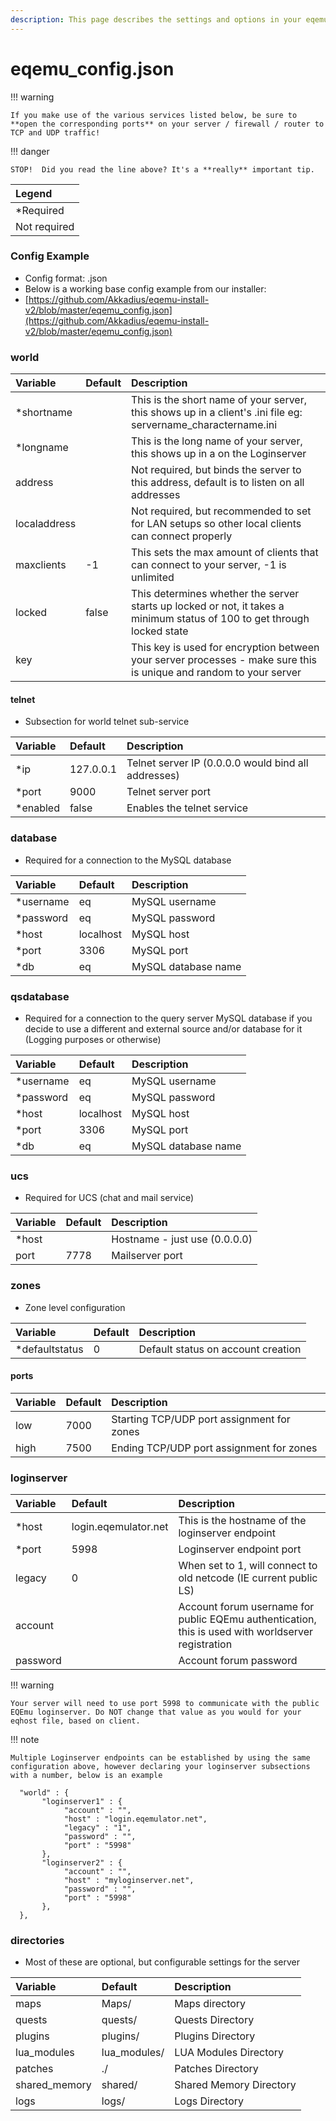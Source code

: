 ```yaml
---
description: This page describes the settings and options in your eqemu_config.json file.
---
```


# eqemu_config.json

!!! warning

    If you make use of the various services listed below, be sure to **open the corresponding ports** on your server / firewall / router to TCP and UDP traffic!

!!! danger

    STOP!  Did you read the line above? It's a **really** important tip.

| Legend       |
|:-------------|
| *Required    |
| Not required |

### Config Example

* Config format: .json
* Below is a working base config example from our installer:
* [https://github.com/Akkadius/eqemu-install-v2/blob/master/eqemu_config.json](https://github.com/Akkadius/eqemu-install-v2/blob/master/eqemu_config.json)

### world

| Variable     | Default | Description                                                                                                              |
|:-------------|:--------|:-------------------------------------------------------------------------------------------------------------------------|
| *shortname   |         | This is the short name of your server, this shows up in a client's .ini file eg: servername_charactername.ini            |
| *longname    |         | This is the long name of your server, this shows up in a on the Loginserver                                              |
| address      |         | Not required, but binds the server to this address, default is to listen on all addresses                                |
| localaddress |         | Not required, but recommended to set for LAN setups so other local clients can connect properly                          |
| maxclients   | -1      | This sets the max amount of clients that can connect to your server, -1 is unlimited                                     |
| locked       | false   | This determines whether the server starts up locked or not, it takes a minimum status of 100 to get through locked state |
| key          |         | This key is used for encryption between your server processes - make sure this is unique and random to your server       |

#### telnet

* Subsection for world telnet sub-service

| Variable | Default   | Description                                         |
|:---------|:----------|:----------------------------------------------------|
| *ip      | 127.0.0.1 | Telnet server IP (0.0.0.0 would bind all addresses) |
| *port    | 9000      | Telnet server port                                  |
| *enabled | false     | Enables the telnet service                          |

### database

* Required for a connection to the MySQL database

| Variable  | Default   | Description         |
|:----------|:----------|:--------------------|
| *username | eq        | MySQL username      |
| *password | eq        | MySQL password      |
| *host     | localhost | MySQL host          |
| *port     | 3306      | MySQL port          |
| *db       | eq        | MySQL database name |

### qsdatabase

* Required for a connection to the query server MySQL database if you decide to use a different and external source
  and/or database for it (Logging purposes or otherwise)

| Variable  | Default   | Description         |
|:----------|:----------|:--------------------|
| *username | eq        | MySQL username      |
| *password | eq        | MySQL password      |
| *host     | localhost | MySQL host          |
| *port     | 3306      | MySQL port          |
| *db       | eq        | MySQL database name |

### ucs

* Required for UCS (chat and mail service)

| Variable | Default | Description                   |
|:---------|:--------|:------------------------------|
| *host    |         | Hostname - just use (0.0.0.0) |
| port     | 7778    | Mailserver port               |

### zones

* Zone level configuration

| Variable       | Default | Description                        |
|:---------------|:--------|:-----------------------------------|
| *defaultstatus | 0       | Default status on account creation |

#### ports

| Variable | Default | Description                                |
|:---------|:--------|:-------------------------------------------|
| low      | 7000    | Starting TCP/UDP port assignment for zones |
| high     | 7500    | Ending TCP/UDP port assignment for zones   |

### loginserver

| Variable | Default              | Description                                                                                        |
|:---------|:---------------------|:---------------------------------------------------------------------------------------------------|
| *host    | login.eqemulator.net | This is the hostname of the loginserver endpoint                                                   |
| *port    | 5998                 | Loginserver endpoint port                                                                          |
| legacy   | 0                    | When set to 1, will connect to old netcode (IE current public LS)                                  |
| account  |                      | Account forum username for public EQEmu authentication, this is used with worldserver registration |
| password |                      | Account forum password                                                                             |

!!! warning

    Your server will need to use port 5998 to communicate with the public EQEmu loginserver. Do NOT change that value as you would for your eqhost file, based on client.

!!! note

    Multiple Loginserver endpoints can be established by using the same configuration above, however declaring your loginserver subsections with a number, below is an example

```text
  "world" : {
	   "loginserver1" : {
			"account" : "",
			"host" : "login.eqemulator.net",
			"legacy" : "1",
			"password" : "",
			"port" : "5998"
	   },
	   "loginserver2" : {
			"account" : "",
			"host" : "myloginserver.net",
			"password" : "",
			"port" : "5998"
	   },
  },
```

### directories

* Most of these are optional, but configurable settings for the server

| Variable      | Default      | Description             |
|:--------------|:-------------|:------------------------|
| maps          | Maps/        | Maps directory          |
| quests        | quests/      | Quests Directory        |
| plugins       | plugins/     | Plugins Directory       |
| lua_modules   | lua_modules/ | LUA Modules Directory   |
| patches       | ./           | Patches Directory       |
| shared_memory | shared/      | Shared Memory Directory |
| logs          | logs/        | Logs Directory          |

